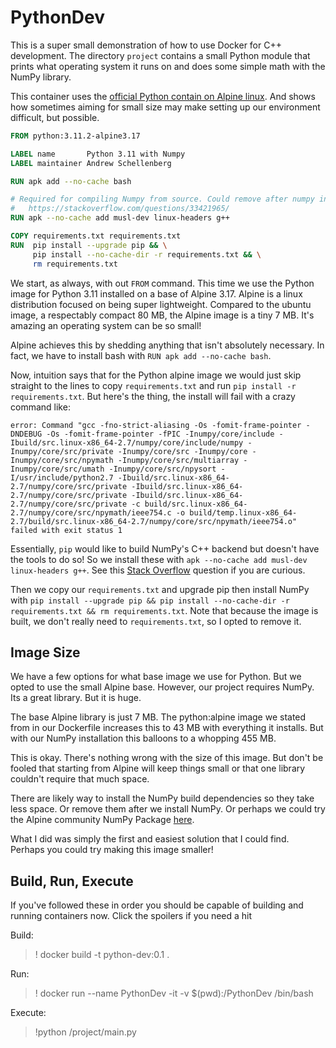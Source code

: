 # PythonDev

This is a super small demonstration of how to use Docker for C++ development. The directory `project` contains a small Python module that prints what operating system it runs on and does some simple math with the NumPy library.

This container uses the [official Python contain on Alpine linux](https://hub.docker.com/_/python). And shows how sometimes aiming for small size may make setting up our environment difficult, but possible.

```Dockerfile
FROM python:3.11.2-alpine3.17

LABEL name       Python 3.11 with Numpy
LABEL maintainer Andrew Schellenberg

RUN apk add --no-cache bash

# Required for compiling Numpy from source. Could remove after numpy install. See:
#   https://stackoverflow.com/questions/33421965/ 
RUN apk --no-cache add musl-dev linux-headers g++

COPY requirements.txt requirements.txt
RUN  pip install --upgrade pip && \
     pip install --no-cache-dir -r requirements.txt && \
     rm requirements.txt
```

We start, as always, with out `FROM` command. This time we use the Python image for Python 3.11 installed on a base of Alpine 3.17. Alpine is a linux distribution focused on being super lightweight. Compared to the ubuntu image, a respectably compact 80 MB, the Alpine image is a tiny 7 MB. It's amazing an operating system can be so small!

Alpine achieves this by shedding anything that isn't absolutely necessary. In fact, we have to install bash with `RUN apk add --no-cache bash`.

Now, intuition says that for the Python alpine image we would just skip straight to the lines to copy `requirements.txt` and run `pip install -r requirements.txt`. But here's the thing, the install will fail with a crazy command like:

```shell
error: Command "gcc -fno-strict-aliasing -Os -fomit-frame-pointer -DNDEBUG -Os -fomit-frame-pointer -fPIC -Inumpy/core/include -Ibuild/src.linux-x86_64-2.7/numpy/core/include/numpy -Inumpy/core/src/private -Inumpy/core/src -Inumpy/core -Inumpy/core/src/npymath -Inumpy/core/src/multiarray -Inumpy/core/src/umath -Inumpy/core/src/npysort -I/usr/include/python2.7 -Ibuild/src.linux-x86_64-2.7/numpy/core/src/private -Ibuild/src.linux-x86_64-2.7/numpy/core/src/private -Ibuild/src.linux-x86_64-2.7/numpy/core/src/private -c build/src.linux-x86_64-2.7/numpy/core/src/npymath/ieee754.c -o build/temp.linux-x86_64-2.7/build/src.linux-x86_64-2.7/numpy/core/src/npymath/ieee754.o" failed with exit status 1
```

Essentially, `pip` would like to build NumPy's C++ backend but doesn't have the tools to do so! So we install these with `apk --no-cache add musl-dev linux-headers g++`. See this [Stack Overflow](https://stackoverflow.com/questions/33421965/) question if you are curious.

Then we copy our `requirements.txt` and upgrade pip then install NumPy with `pip install --upgrade pip && pip install --no-cache-dir -r requirements.txt && rm requirements.txt`. Note that because the image is built, we don't really need to `requirements.txt`, so I opted to remove it.

## Image Size

We have a few options for what base image we use for Python. But we opted to use the small Alpine base. However, our project requires NumPy. Its a great library. But it is huge.

The base Alpine library is just 7 MB. The python:alpine image we stated from in our Dockerfile increases this to 43 MB with everything it installs. But with our NumPy installation this balloons to a whopping 455 MB.

This is okay. There's nothing wrong with the size of this image. But don't be fooled that starting from Alpine will keep things small or that one library couldn't require that much space.

There are likely way to install the NumPy build dependencies so they take less space. Or remove them after we install NumPy. Or perhaps we could try the Alpine community NumPy Package [here](https://pkgs.alpinelinux.org/packages?name=*numpy).

What I did was simply the first and easiest solution that I could find. Perhaps you could try making this image smaller!

## Build, Run, Execute

If you've followed these in order you should be capable of building and running containers now. Click the spoilers if you need a hit

Build:
>! docker build -t python-dev:0.1 .

Run:
>! docker run --name PythonDev -it -v $(pwd):/PythonDev /bin/bash

Execute:
>!python /project/main.py
